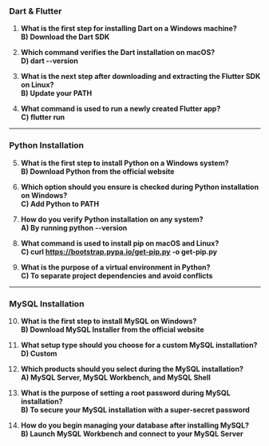 

### **Dart & Flutter**
1. **What is the first step for installing Dart on a Windows machine?**  
   **B) Download the Dart SDK**

2. **Which command verifies the Dart installation on macOS?**  
   **D) dart --version**

3. **What is the next step after downloading and extracting the Flutter SDK on Linux?**  
   **B) Update your PATH**

4. **What command is used to run a newly created Flutter app?**  
   **C) flutter run**

---

### **Python Installation**
5. **What is the first step to install Python on a Windows system?**  
   **B) Download Python from the official website**

6. **Which option should you ensure is checked during Python installation on Windows?**  
   **C) Add Python to PATH**

7. **How do you verify Python installation on any system?**  
   **A) By running python --version**

8. **What command is used to install pip on macOS and Linux?**  
   **C) curl https://bootstrap.pypa.io/get-pip.py -o get-pip.py**

9. **What is the purpose of a virtual environment in Python?**  
   **C) To separate project dependencies and avoid conflicts**

---

### **MySQL Installation**
10. **What is the first step to install MySQL on Windows?**  
    **B) Download MySQL Installer from the official website**

11. **What setup type should you choose for a custom MySQL installation?**  
    **D) Custom**

12. **Which products should you select during the MySQL installation?**  
    **A) MySQL Server, MySQL Workbench, and MySQL Shell**

13. **What is the purpose of setting a root password during MySQL installation?**  
    **B) To secure your MySQL installation with a super-secret password**

14. **How do you begin managing your database after installing MySQL?**  
    **B) Launch MySQL Workbench and connect to your MySQL Server**

